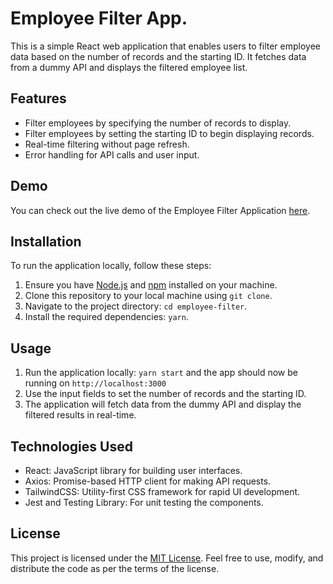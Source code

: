 # Employee Filter App.

This is a simple React web application that enables users to filter employee data based on the number of records and the starting ID. It fetches data from a dummy API and displays the filtered employee list.

## Features

- Filter employees by specifying the number of records to display.
- Filter employees by setting the starting ID to begin displaying records.
- Real-time filtering without page refresh.
- Error handling for API calls and user input.

## Demo

You can check out the live demo of the Employee Filter Application [here](https://employee-filter.vercel.app).

## Installation

To run the application locally, follow these steps:

1. Ensure you have [Node.js](https://nodejs.org/) and [npm](https://www.npmjs.com/) installed on your machine.
2. Clone this repository to your local machine using `git clone`.
3. Navigate to the project directory: `cd employee-filter`.
4. Install the required dependencies: `yarn`.

## Usage

1. Run the application locally: `yarn start` and the app should now be running on `http://localhost:3000`
2. Use the input fields to set the number of records and the starting ID.
3. The application will fetch data from the dummy API and display the filtered results in real-time.

## Technologies Used

- React: JavaScript library for building user interfaces.
- Axios: Promise-based HTTP client for making API requests.
- TailwindCSS: Utility-first CSS framework for rapid UI development.
- Jest and Testing Library: For unit testing the components.

## License

This project is licensed under the [MIT License](LICENSE). Feel free to use, modify, and distribute the code as per the terms of the license.
